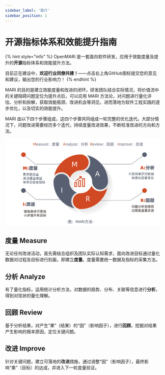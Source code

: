 ```yaml
---
sidebar_label: '简介'
sidebar_position: 1
---
```


# 开源指标体系和效能提升指南

{% hint style="info" %}
OpenMARI 是一套面向软件研发，应用于效能度量及提升的**开源**指标体系和效能提升方法。

目前正在建设中，**欢迎行业同僚共建！**——点击右上角GitHub图标提交您的意见和建议，输出您的行业影响力！
{% endhint %}

MARI 的目的是建立效能度量和改进的闭环。研发团队结合实际情况，将价值流中的关键阻碍问题定位为提升点后，可以应用 MARI 方法论，对问题进行量化评估、分析和拆解，获取效能瓶颈、改进机会等洞见，进而落地为软件工程实践的逐步优化，以及切实的效能提升。

MARI 由以下四个步骤组成，这四个步骤共同组成一轮完整的优化迭代。大部分情况下，问题改进需要经历多个迭代，持续度量改进效果，不断校准改进的方向和方法。

![](img/jian-jie-.svg)

## **度量 Measure**

无论任何改进活动，首先需结合组织及团队实际认知需求，面向改进目标通过量化数据对过程及目标进行刻画，即建立**度量**。度量需要统一数据及指标的采集方法。

## **分析 Analyze**

有了量化指标，运用统计分析方法，对数据的趋势、分布、关联等信息进行**分析**，得到对现状的量化理解。

## **回顾 Review**

基于分析结果，对产生“果”（结果）的“因”（影响因子），进行**回顾**，挖掘对结果产生影响的根本原因，定位关键问题。

## **改进 Improve**

针对关键问题，建立可落地的**改进**措施，通过调整“因”（影响因子），最终影响“果”（目标）的达成，并进入下一轮度量验证。

